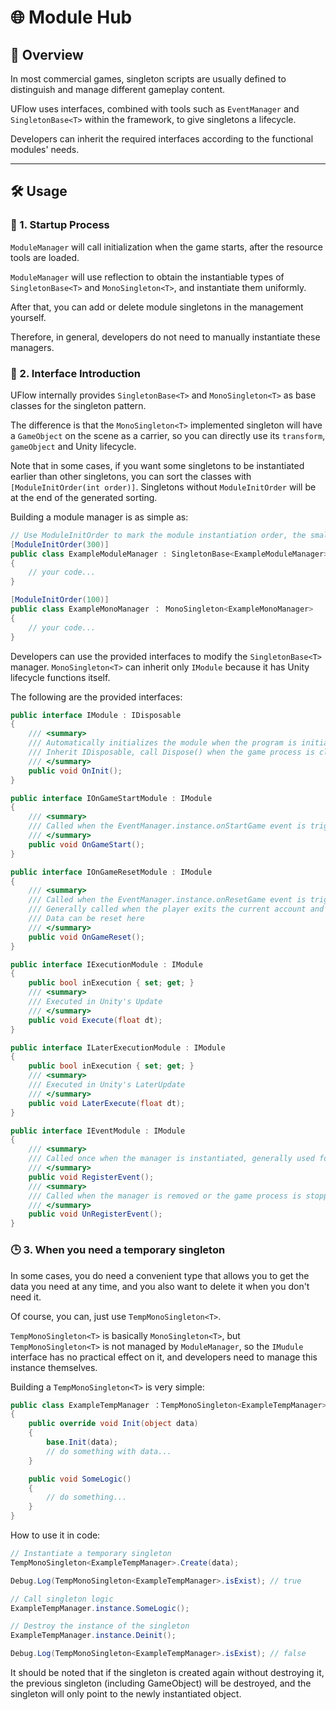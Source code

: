 # 🌐 Module Hub

## 📖 Overview

In most commercial games, singleton scripts are usually defined to distinguish and manage different gameplay content.

UFlow uses interfaces, combined with tools such as `EventManager` and `SingletonBase<T>` within the framework, to give
singletons a lifecycle.

Developers can inherit the required interfaces according to the functional modules' needs.

---

## 🛠️ Usage

### 🚀 1. **Startup Process**

`ModuleManager` will call initialization when the game starts, after the resource tools are loaded.

`ModuleManager` will use reflection to obtain the instantiable types of `SingletonBase<T>` and `MonoSingleton<T>`, and
instantiate them uniformly.

After that, you can add or delete module singletons in the management yourself.

Therefore, in general, developers do not need to manually instantiate these managers.

### 📜 2. **Interface Introduction**

UFlow internally provides `SingletonBase<T>` and `MonoSingleton<T>` as base classes for the singleton pattern.

The difference is that the `MonoSingleton<T>` implemented singleton will have a `GameObject` on the scene as a carrier,
so you can directly use its `transform`, `gameObject` and Unity lifecycle.

Note that in some cases, if you want some singletons to be instantiated earlier than other singletons, you can sort the
classes with `[ModuleInitOrder(int order)]`. Singletons without `ModuleInitOrder` will be at the end of the generated
sorting.

Building a module manager is as simple as:

```csharp
// Use ModuleInitOrder to mark the module instantiation order, the smaller the number, the earlier the instantiation
[ModuleInitOrder(300)]
public class ExampleModuleManager : SingletonBase<ExampleModuleManager>
{
    // your code...
}

[ModuleInitOrder(100)]
public class ExampleMonoManager ： MonoSingleton<ExampleMonoManager>
{
    // your code...
}
```

Developers can use the provided interfaces to modify the `SingletonBase<T>` manager. `MonoSingleton<T>` can inherit only
`IModule` because it has Unity lifecycle functions itself.

The following are the provided interfaces:

```csharp
public interface IModule : IDisposable
{
    /// <summary>
    /// Automatically initializes the module when the program is initialized
    /// Inherit IDisposable, call Dispose() when the game process is closed or manually removed by the module manager
    /// </summary>
    public void OnInit();
}

public interface IOnGameStartModule : IModule
{
    /// <summary>
    /// Called when the EventManager.instance.onStartGame event is triggered
    /// </summary>
    public void OnGameStart();
}

public interface IOnGameResetModule : IModule
{
    /// <summary>
    /// Called when the EventManager.instance.onResetGame event is triggered
    /// Generally called when the player exits the current account and returns to the login screen
    /// Data can be reset here
    /// </summary>
    public void OnGameReset();
}

public interface IExecutionModule : IModule
{
    public bool inExecution { set; get; }
    /// <summary>
    /// Executed in Unity's Update
    /// </summary>
    public void Execute(float dt);
}

public interface ILaterExecutionModule : IModule
{
    public bool inExecution { set; get; }
    /// <summary>
    /// Executed in Unity's LaterUpdate
    /// </summary>
    public void LaterExecute(float dt);
}

public interface IEventModule : IModule
{
    /// <summary>
    /// Called once when the manager is instantiated, generally used for event registration
    /// </summary>
    public void RegisterEvent();
    /// <summary>
    /// Called when the manager is removed or the game process is stopped, generally used for event unregistration
    /// </summary>
    public void UnRegisterEvent();
}
```

### 🕒 3. **When you need a temporary singleton**

In some cases, you do need a convenient type that allows you to get the data you need at any time, and you also want to
delete it when you don't need it.

Of course, you can, just use `TempMonoSingleton<T>`.

`TempMonoSingleton<T>` is basically `MonoSingleton<T>`, but `TempMonoSingleton<T>` is not managed by `ModuleManager`, so
the `IMudule` interface has no practical effect on it, and developers need to manage this instance themselves.

Building a `TempMonoSingleton<T>` is very simple:

```csharp
public class ExampleTempManager ：TempMonoSingleton<ExampleTempManager>
{
    public override void Init(object data)
    {
        base.Init(data);
        // do something with data...
    }

    public void SomeLogic()
    {
        // do something...
    }
}
```

How to use it in code:

```csharp
// Instantiate a temporary singleton
TempMonoSingleton<ExampleTempManager>.Create(data);

Debug.Log(TempMonoSingleton<ExampleTempManager>.isExist); // true

// Call singleton logic
ExampleTempManager.instance.SomeLogic();

// Destroy the instance of the singleton
ExampleTempManager.instance.Deinit();

Debug.Log(TempMonoSingleton<ExampleTempManager>.isExist); // false
```

It should be noted that if the singleton is created again without destroying it, the previous singleton (including
GameObject) will be destroyed, and the singleton will only point to the newly instantiated object.
